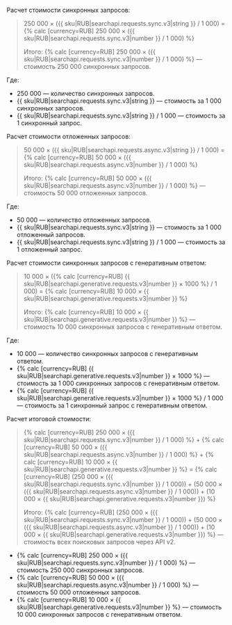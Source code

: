 Расчет стоимости синхронных запросов:

> 250 000 × ({{ sku|RUB|searchapi.requests.sync.v3|string }} / 1 000) = {% calc [currency=RUB] 250 000 × ({{ sku|RUB|searchapi.requests.sync.v3|number }} / 1 000) %}
>
> Итого: {% calc [currency=RUB] 250 000 × ({{ sku|RUB|searchapi.requests.sync.v3|number }} / 1 000) %} — стоимость 250 000 синхронных запросов.
  
Где:

* 250 000 — количество синхронных запросов.
* {{ sku|RUB|searchapi.requests.sync.v3|string }} — стоимость за 1 000 синхронных запросов.
* {{ sku|RUB|searchapi.requests.sync.v3|string }} / 1 000 — стоимость за 1 синхронный запрос.

Расчет стоимости отложенных запросов:

> 50 000 × ({{ sku|RUB|searchapi.requests.async.v3|string }} / 1 000) = {% calc [currency=RUB] 50 000 × ({{ sku|RUB|searchapi.requests.async.v3|number }} / 1 000) %}
>
> Итого: {% calc [currency=RUB] 50 000 × ({{ sku|RUB|searchapi.requests.async.v3|number }} / 1 000) %} — стоимость 50 000 отложенных запросов.
  
Где:

* 50 000 — количество отложенных запросов.
* {{ sku|RUB|searchapi.requests.sync.v3|string }} — стоимость за 1 000 отложенный запросов.
* {{ sku|RUB|searchapi.requests.sync.v3|string }} / 1 000 — стоимость за 1 отложенный запрос.

Расчет стоимости синхронных запросов с генеративным ответом:

> 10 000 × ({% calc [currency=RUB] {{ sku|RUB|searchapi.generative.requests.v3|number }} × 1000 %} / 1 000) = {% calc [currency=RUB] 10 000 × {{ sku|RUB|searchapi.generative.requests.v3|number }} %}
>
> Итого: {% calc [currency=RUB] 10 000 × {{ sku|RUB|searchapi.generative.requests.v3|number }} %} — стоимость 10 000 синхронных запросов с генеративным ответом.
  
Где:

* 10 000 — количество синхронных запросов с генеративным ответом.
* {% calc [currency=RUB] {{ sku|RUB|searchapi.generative.requests.v3|number }} × 1000 %} — стоимость за 1 000 синхронных запросов с генеративным ответом.
* {% calc [currency=RUB] {{ sku|RUB|searchapi.generative.requests.v3|number }} × 1000 %} / 1 000 — стоимость за 1 синхронный запрос с генеративным ответом.

Расчет итоговой стоимости:

> {% calc [currency=RUB] 250 000 × ({{ sku|RUB|searchapi.requests.sync.v3|number }} / 1 000) %} + {% calc [currency=RUB] 50 000 × ({{ sku|RUB|searchapi.requests.async.v3|number }} / 1 000) %} + {% calc [currency=RUB] 10 000 × {{ sku|RUB|searchapi.generative.requests.v3|number }} %} = {% calc [currency=RUB] (250 000 × ({{ sku|RUB|searchapi.requests.sync.v3|number }} / 1 000)) +  (50 000 × ({{ sku|RUB|searchapi.requests.async.v3|number }} / 1 000)) + (10 000 × {{ sku|RUB|searchapi.generative.requests.v3|number }}) %}
>
> Итого: {% calc [currency=RUB] (250 000 × ({{ sku|RUB|searchapi.requests.sync.v3|number }} / 1 000)) +  (50 000 × ({{ sku|RUB|searchapi.requests.async.v3|number }} / 1 000)) + (10 000 × {{ sku|RUB|searchapi.generative.requests.v3|number }}) %} — стоимость всех поисковых запросов через API v2.

* {% calc [currency=RUB] 250 000 × ({{ sku|RUB|searchapi.requests.sync.v3|number }} / 1 000) %} — стоимость 250 000 синхронных запросов.
* {% calc [currency=RUB] 50 000 × ({{ sku|RUB|searchapi.requests.async.v3|number }} / 1 000) %} — стоимость 50 000 отложенных запросов.
* {% calc [currency=RUB] 10 000 × {{ sku|RUB|searchapi.generative.requests.v3|number }} %} — стоимость 10 000 синхронных запросов с генеративным ответом.
